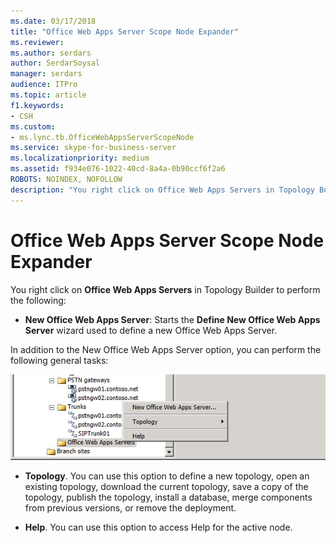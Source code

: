 ```yaml
---
ms.date: 03/17/2018
title: "Office Web Apps Server Scope Node Expander"
ms.reviewer: 
ms.author: serdars
author: SerdarSoysal
manager: serdars
audience: ITPro
ms.topic: article
f1.keywords:
- CSH
ms.custom:
- ms.lync.tb.OfficeWebAppsServerScopeNode
ms.service: skype-for-business-server
ms.localizationpriority: medium
ms.assetid: f934e076-1022-40cd-8a4a-0b90ccf6f2a6
ROBOTS: NOINDEX, NOFOLLOW
description: "You right click on Office Web Apps Servers in Topology Builder to perform the following:"
---
```


# Office Web Apps Server Scope Node Expander
 
You right click on **Office Web Apps Servers** in Topology Builder to perform the following:
  
- **New Office Web Apps Server**: Starts the **Define New Office Web Apps Server** wizard used to define a new Office Web Apps Server.
    
In addition to the New Office Web Apps Server option, you can perform the following general tasks:
  
![Office WebApps Server Scope Node.](../../../media/OfficeWebApps_Server_Scope_Node.jpg)
  
- **Topology**. You can use this option to define a new topology, open an existing topology, download the current topology, save a copy of the topology, publish the topology, install a database, merge components from previous versions, or remove the deployment.
    
- **Help**. You can use this option to access Help for the active node.
    


